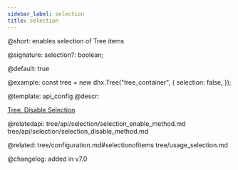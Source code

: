 ```yaml
---
sidebar_label: selection
title: selection
---          
```


@short: enables selection of Tree items

@signature: selection?: boolean;

@default: true

@example: 
const tree = new dhx.Tree("tree_container", {
    selection: false,
});


@template:	api_config
@descr: 



[Tree. Disable Selection](https://snippet.dhtmlx.com/2x9htpke)

@relatedapi: tree/api/selection/selection_enable_method.md
tree/api/selection/selection_disable_method.md

@related: tree/configuration.md#selectionofitems
tree/usage_selection.md


@changelog: added in v7.0